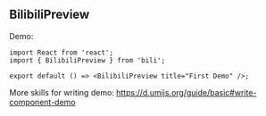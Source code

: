 
## BilibiliPreview

Demo:

```tsx
import React from 'react';
import { BilibiliPreview } from 'bili';

export default () => <BilibiliPreview title="First Demo" />;
```

More skills for writing demo: https://d.umijs.org/guide/basic#write-component-demo
